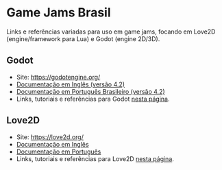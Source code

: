 
Game Jams Brasil
================

Links e referências variadas para uso em game jams, focando em Love2D (engine/framework para Lua) e Godot (engine 2D/3D).

## Godot

- Site: <a href="https://godotengine.org/" target="_blank">https://godotengine.org/</a>
- <a href="https://docs.godotengine.org/en/stable/" target="_blank">Documentação em Inglês (versão 4.2)</a>
- <a href="https://docs.godotengine.org/pt-br/4.x/" target="_blank">Documentação em Português Brasileiro (versão 4.2)</a>
- Links, tutoriais e referências para Godot [nesta página](godot.md).

## Love2D

- Site: <a href="https://love2d.org/" target="_blank">https://love2d.org/</a>
- <a href="https://love2d.org/wiki/Main_Page" target="_blank">Documentação em Inglês</a>
- <a href="https://love2d.org/wiki/Main_Page_(Portugu%C3%AAs)" target="_blank">Documentação em Português</a>
- Links, tutoriais e referências para Love2D [nesta página](love2d.md).
